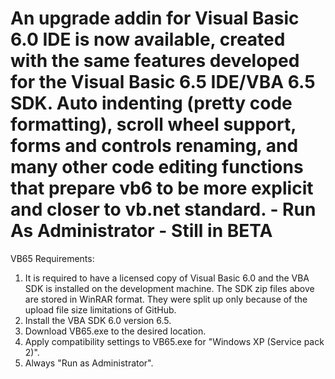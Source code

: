 # An upgrade addin for Visual Basic 6.0 IDE is now available, created with the same features developed for the Visual Basic 6.5 IDE/VBA 6.5 SDK.  Auto indenting (pretty code formatting), scroll wheel support, forms and controls renaming, and many other code editing functions that prepare vb6 to be more explicit and closer to vb.net standard.  - Run As Administrator - Still in BETA
VB65 Requirements:
1. It is required to have a licensed copy of Visual Basic 6.0 and the VBA SDK is installed on the development machine.  The SDK zip files above are stored in WinRAR format.  They were split up only because of the upload file size limitations of GitHub.
2. Install the VBA SDK 6.0 version 6.5. 
3. Download VB65.exe to the desired location.
4. Apply compatibility settings to VB65.exe for "Windows XP (Service pack 2)".
5. Always "Run as Administrator".
